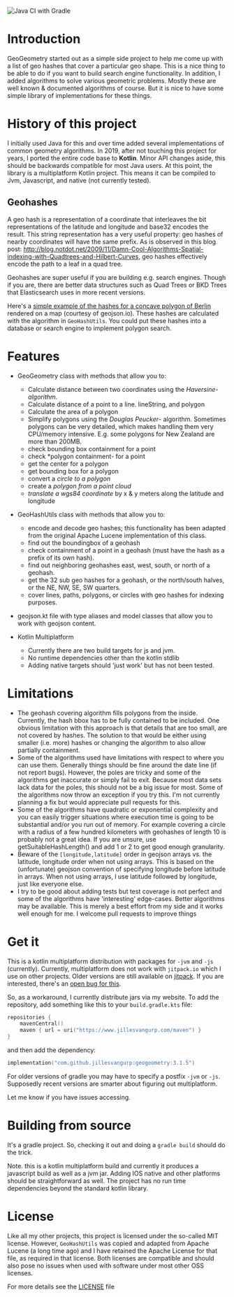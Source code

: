 ![Java CI with Gradle](https://github.com/jillesvangurp/geogeometry/workflows/Java%20CI%20with%20Gradle/badge.svg)

# Introduction

GeoGeometry started out as a simple side project to help me come up with a list of geo hashes that cover a particular geo shape. This is a nice thing to be able to do if you want to build search engine functionality. In addition, I added algorithms to solve various geometric problems. Mostly these are well known & documented algorithms of course. But it is nice to have some simple library of implementations for these things.

# History of this project
I initially used Java for this and over time added several implementations of common geometry algorithms. In 2019, after not touching this project for years, I ported the entire code base to **Kotlin**. Minor API changes aside, this should be backwards compatible for most Java users. At this point, the library is a multiplatform Kotlin project. This means it can be compiled to Jvm, Javascript, and native (not currently tested).

## Geohashes

A geo hash is a representation of a coordinate that interleaves the bit representations of the latitude and longitude and base32 encodes the result. This string representation has a very useful property: geo hashes of nearby coordinates will have the same prefix. As is observed in this blog post: http://blog.notdot.net/2009/11/Damn-Cool-Algorithms-Spatial-indexing-with-Quadtrees-and-Hilbert-Curves, geo hashes effectively encode the path to a leaf in a quad tree.

Geohashes are super useful if you are building e.g. search engines. Though if you are, there are better data structures such as Quad Trees or BKD Trees that Elasticsearch uses in more recent versions. 

Here's a [simple example of the hashes for a concave polygon of Berlin](http://geojson.io/#id=gist:jillesvangurp/0e4e13a3c9f118af9c7adecafcd2866f) rendered on a map (courtesy of geojson.io). These hashes are calculated with the algorithm in `GeoHashUtils`. You could put these hashes into a database or search engine to implement polygon search. 

# Features

- GeoGeometry class with methods that allow you to:
    - Calculate distance between two coordinates using the *Haversine- algorithm*.
    - Calculate distance of a point to a line. lineString, and polygon
    - Calculate the area of a polygon
    - Simplify polygons using the *Douglas Peucker*- algorithm. Sometimes polygons can be very detailed, which makes handling them very CPU/memory intensive. E.g. some polygons for New Zealand are more than 200MB.
    - check bounding box containment for a point
    - check *polygon containment- for a point
    - get the center for a polygon
    - get bounding box for a polygon
    - convert a *circle to a polygon*
    - create a *polygon from a point cloud*
    - *translate a wgs84 coordinate* by x & y meters along the latitude and longitude

- GeoHashUtils class with methods that allow you to: 
    - encode and decode geo hashes; this functionality has been adapted from the original Apache Lucene implementation of this class.
    - find out the boundingbox of a geohash     
    - check containment of a point in a geohash (must have the hash as a prefix of its own hash).
    - find out neighboring geohashes east, west, south, or north of a geohash.
    - get the 32 sub geo hashes for a geohash, or the north/south halves, or the NE, NW, SE, SW quarters.
    - cover lines, paths, polygons, or circles with geo hashes for indexing purposes.

- geojson.kt file with type aliases and model classes that allow you to work with geojson content.

- Kotlin Multiplatform
    - Currently there are two build targets for js and jvm. 
    - No runtime dependencies other than the kotlin stdlib
    - Adding native targets should 'just work' but has not been tested.

# Limitations

- The geohash covering algorithm fills polygons from the inside. Currently, the hash bbox has to be fully contained to be included. One obvious limitation
with this approach is that details that are too small, are not covered by hashes. The solution to that would be either using smaller (i.e. more) hashes or changing the algorithm to also allow partially containment. 
- Some of the algorithms used have limitations with respect to where you can use them. Generally things should be fine around the date line (if not report bugs). However, the poles are tricky and some of the algorithms get inaccurate or simply fail to exit. Because most data sets lack data for the poles, this should not be a big issue for most. Some of the algorithms now throw an exception if you try this. I'm not currently planning a fix but would appreciate pull requests for this.
- Some of the algorithms have quadratic or exponential complexity and you can easily trigger situations where execution time is going to be substantial and/or you run out of memory. For example covering a circle with a radius of a few hundred kilometers with geohashes of length 10 is probably not a great idea. If you are unsure, use getSuitableHashLength() and add 1 or 2 to get good enough granularity.
- Beware of the `[longitude,latitude]` order in geojson arrays vs. the latitude, longitude order when not using arrays. This is based on the (unfortunate) geojson convention of specifying longitude before latitude in arrays. When not using arrays, I use latitude followed by longitude, just like everyone else.
- I try to be good about adding tests but test coverage is not perfect and some of the algorithms have 'interesting' edge-cases. Better algorithms may be available. This is merely a best effort from my side and it works well enough for me. I welcome pull requests to improve things

# Get it 

This is a kotlin multiplatform distribution with packages for `-jvm` and `-js` (currently). Currently, 
multiplatform does not work with `jitpack.io` which I use on other projects. Older versions are still 
available on [jitpack](https://jitpack.io/#jillesvangurp/geogeometry/v3.1.1). If you are interested,
there's an [open bug for this](https://github.com/jitpack/jitpack.io/issues/3853).

So, as a workaround, I currently distribute jars via my website. To add the repository, add something 
like this to your `build.gradle.kts` file:

```kotlin
repositories {
    mavenCentral()
    maven { url = uri("https://www.jillesvangurp.com/maven") }
}
```

and then add the dependency:

```kotlin
implementation("com.github.jillesvangurp:geogeometry:3.1.5")
```

For older versions of gradle you may have to specify a postfix `-jvm` or `-js`. Supposedly recent versions are smarter about figuring out multiplatform.

Let me know if you have issues accessing.

# Building from source

It's a gradle project. So, checking it out and doing a `gradle build` should do the trick.

Note. this is a kotlin multiplatform build and currently it produces a javascript build as well as a jvm jar.  Adding IOS native and other platforms should be straightforward as well. The project has no run time dependencies beyond the standard kotlin library.

# License

Like all my other projects, this project is licensed under the so-called MIT license. However, `GeoHashUtils` was copied and adapted from Apache Lucene (a long time ago) and I have retained the Apache License for that file, as required in that license. Both licenses are compatible and should also pose no issues when used with software under most other OSS licenses.

For more details see the [LICENSE](LICENSE) file
